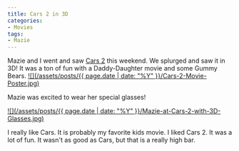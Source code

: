```yaml
---
title: Cars 2 in 3D
categories:
- Movies
tags:
- Mazie
---
```


Mazie and I went and saw [Cars 2](http://disney.com/cars2) this weekend. We splurged and saw it in 3D! It was a ton of fun with a Daddy-Daughter movie and some Gummy Bears.
[![](/assets/posts/{{ page.date | date: "%Y" }}/Cars-2-Movie-Poster.jpg)](http://disney.com/cars2)

Mazie was excited to wear her special glasses!

[![](/assets/posts/{{ page.date | date: "%Y" }}/Mazie-at-Cars-2-with-3D-Glasses.jpg)](http://thingelstad.com/s/cars-2-in-3d/mazie-at-cars-2-with-3d-glasses/img)

I really like Cars. It is probably my favorite kids movie. I liked Cars 2. It was a lot of fun. It wasn't as good as Cars, but that is a really high bar.
